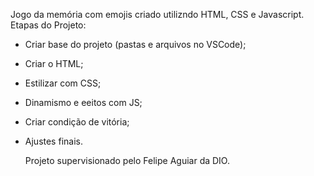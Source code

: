 Jogo da memória com emojis criado utilizndo HTML, CSS e Javascript. Etapas do Projeto:

- Criar base do projeto (pastas e arquivos no VSCode);
- Criar o HTML;
- Estilizar com CSS;
- Dinamismo e eeitos com JS;
- Criar condição de vitória;
- Ajustes finais.

  Projeto supervisionado pelo Felipe Aguiar da DIO.
